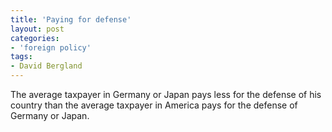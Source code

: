 ```yaml
---
title: 'Paying for defense'
layout: post
categories:
- 'foreign policy'
tags:
- David Bergland
---
```


The average taxpayer in Germany or Japan pays less for the defense of his country than the average taxpayer in America pays for the defense of Germany or Japan.